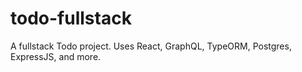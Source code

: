 # todo-fullstack
A fullstack Todo project. Uses React, GraphQL, TypeORM, Postgres, ExpressJS, and more.

